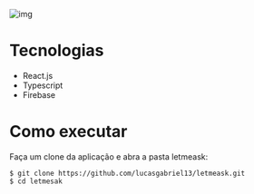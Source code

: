 ![img](https://github.com/rocketseat-education/nlw-06-reactjs/blob/master/.github/cover.svg)


# Tecnologias
- React.js
- Typescript
- Firebase

# Como executar 

Faça um clone da aplicação e abra a pasta letmeask:

`$ git clone https://github.com/lucasgabriel13/letmeask.git` <br/>
`$ cd letmesak`

